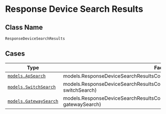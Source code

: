 
# Response Device Search Results

## Class Name

`ResponseDeviceSearchResults`

## Cases

| Type | Factory Method |
|  --- | --- |
| [`models.ApSearch`](../../../doc/models/ap-search.md) | models.ResponseDeviceSearchResultsContainer.FromApSearch(models.ApSearch apSearch) |
| [`models.SwitchSearch`](../../../doc/models/switch-search.md) | models.ResponseDeviceSearchResultsContainer.FromSwitchSearch(models.SwitchSearch switchSearch) |
| [`models.GatewaySearch`](../../../doc/models/gateway-search.md) | models.ResponseDeviceSearchResultsContainer.FromGatewaySearch(models.GatewaySearch gatewaySearch) |

